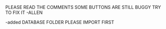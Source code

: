 PLEASE READ THE COMMENTS
SOME BUTTONS ARE STILL BUGGY TRY TO FIX IT
-ALLEN


-added DATABASE FOLDER PLEASE IMPORT FIRST
